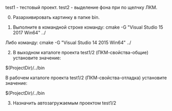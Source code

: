 test1 - тестовый проект. test2 - выделение фона при по щелчку ЛКМ.


0) Разархивировать картинку в папке bin.


1) Выполните в командной строке команду: cmake -G "Visual Studio 15 2017 Win64" ../


Либо команду: cmake -G "Visual Studio 14 2015 Win64" ../


2) В выходном каталоге проекта test1/2 (ПКМ-свойства-общие) установите значение:


$(ProjectDir)/../bin


В рабочем каталоге проекта test1/2 (ПКМ-свойства-отладка) установите значение:


$(ProjectDir)/../bin


3) Назначить автозагружаемым проектом test1/2
